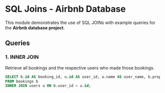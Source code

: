 # SQL Joins - Airbnb Database

This module demonstrates the use of SQL JOINs with example queries for the **Airbnb database project**.

## Queries

### 1. INNER JOIN
Retrieve all bookings and the respective users who made those bookings.
```sql
SELECT b.id AS booking_id, u.id AS user_id, u.name AS user_name, b.property_id, b.start_date, b.end_date
FROM bookings b
INNER JOIN users u ON b.user_id = u.id;
